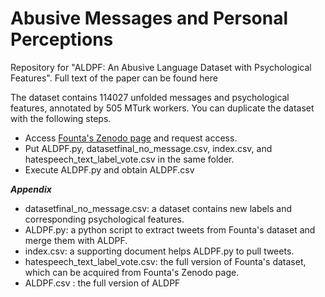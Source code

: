 # Abusive Messages and Personal Perceptions 

Repository for "ALDPF: An Abusive Language Dataset with Psychological Features". Full text of the paper can be found here

The dataset contains 114027 unfolded messages and psychological features, annotated by 505 MTurk workers. You can duplicate the dataset with the following steps.

* Access [Founta's Zenodo page](https://zenodo.org/record/3706866#.YjzZfDUReUk) and request access.
* Put ALDPF.py, datasetfinal_no_message.csv, index.csv, and hatespeech_text_label_vote.csv in the same folder.
* Execute ALDPF.py and obtain ALDPF.csv




_**Appendix**_

* datasetfinal_no_message.csv: a dataset contains new labels and corresponding psychological features. 
* ALDPF.py: a python script to extract tweets from Founta's dataset and merge them with ALDPF.
* index.csv: a supporting document helps ALDPF.py to pull tweets.
* hatespeech_text_label_vote.csv: the full version of Founta's dataset, which can be acquired from Founta's Zenodo page.
* ALDPF.csv : the full version of ALDPF
